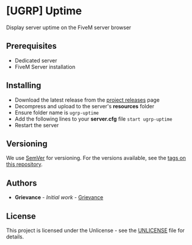 # [UGRP] Uptime

Display server uptime on the FiveM server browser

## Prerequisites

- Dedicated server
- FiveM Server installation

## Installing

- Download the latest release from the [project releases](https://github.com/UndergroundRP/ugrp-uptime/releases) page
- Decompress and upload to the server's **resources** folder
- Ensure folder name is ```ugrp-uptime```
- Add the following lines to your **server.cfg** file
  ```start ugrp-uptime```
- Restart the server

## Versioning

We use [SemVer](http://semver.org/) for versioning. For the versions available, see the [tags on this repository](https://github.com/UndergroundRP/ugrp-uptime/releases).

## Authors

* **Grievance** - *Initial work* - [Grievance](https://github.com/LordGrievance)

## License

This project is licensed under the Unlicense - see the [UNLICENSE](UNLICENSE) file for details.

